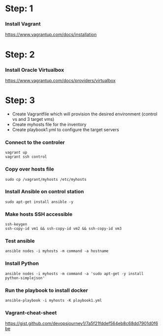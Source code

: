 # Step: 1 
### Install Vagrant
https://www.vagrantup.com/docs/installation

# Step: 2 
### Install Oracle Virtualbox
https://www.vagrantup.com/docs/providers/virtualbox

# Step: 3
- Create Vagrantfile which will provision the desired environment (control vs and 3 target vms)
- Create myhosts file for the inventory
- Create playbook1.yml to configure the target servers

### Connect to the controler 
```
vagrant up
vagrant ssh control
```

### Copy over hosts file
```
sudo cp /vagrant/myhosts /etc/myhosts
```

### Install Ansible on control station
```
sudo apt-get install ansible -y
```

### Make hosts SSH accessible
```
ssh-keygen
ssh-copy-id vm1 && ssh-copy-id vm2 && ssh-copy-id vm3
```

### Test ansible
```
ansible nodes -i myhosts -m command -a hostname
```

### Install Python 
```
ansible nodes -i myhosts -m command -a 'sudo apt-get -y install python-simplejson'
```
### Run the playbook to install docker
```
ansible-playbook -i myhosts -K playbook1.yml
```
### Vagrant-cheat-sheet
https://gist.github.com/devopsjourney1/7a5f21fddef564eb8c68dd7901d0f6be
